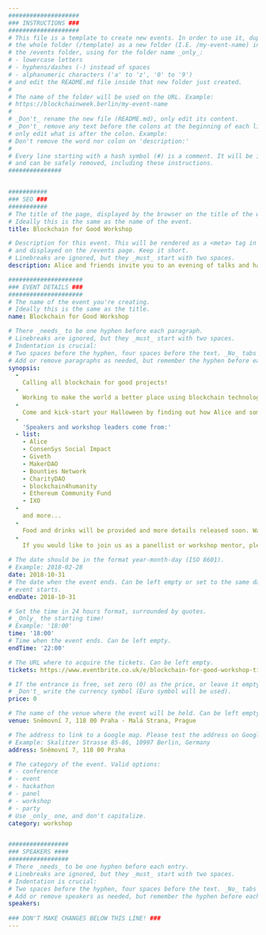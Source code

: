 ```yaml
---
####################
### INSTRUCTIONS ###
####################
# This file is a template to create new events. In order to use it, duplicate
# the whole folder (/template) as a new folder (I.E. /my-event-name) inside of
# the /events folder, using for the folder name _only_:
# - lowercase letters
# - hyphens/dashes (-) instead of spaces
# - alphanumeric characters ('a' to 'z', '0' to '9')
# and edit the README.md file inside that new folder just created.
#
# The name of the folder will be used on the URL. Example:
# https://blockchainweek.berlin/my-event-name
#
# _Don't_ rename the new file (README.md), only edit its content.
# _Don't_ remove any text before the colons at the beginning of each line,
# only edit what is after the colon. Example:
# Don't remove the word nor colon on 'description:'
#
# Every line starting with a hash symbol (#) is a comment. It will be ignored
# and can be safely removed, including these instructions.
###############


###########
### SEO ###
###########
# The title of the page, displayed by the browser on the title of the window.
# Ideally this is the same as the name of the event.
title: Blockchain for Good Workshop

# Description for this event. This will be rendered as a <meta> tag in the HTML,
# and displayed on the /events page. Keep it short.
# Linebreaks are ignored, but they _must_ start with two spaces.
description: Alice and friends invite you to an evening of talks and hands-on workshops to accelerate the adoption of social impact dApps.

#####################
### EVENT DETAILS ###
#####################
# The name of the event you're creating.
# Ideally this is the same as the title.
name: Blockchain for Good Workshop

# There _needs_ to be one hyphen before each paragraph.
# Linebreaks are ignored, but they _must_ start with two spaces.
# Indentation is crucial:
# Two spaces before the hyphen, four spaces before the text. _No_ tabs allowed.
# Add or remove paragraphs as needed, but remember the hyphen before each entry.
synopsis:
  -
    Calling all blockchain for good projects!
  -  
    Working to make the world a better place using blockchain technology? Then this event is for you. All of us in this space are facing similar challenges to improve UX, overcome technical obstacles and raise funds, so let's work on solving them together.
  -  
    Come and kick-start your Halloween by finding out how Alice and some of our friends got their social impact projects into production, and how we're going about scaling them. This will be followed by some hands-on workshops where you can share the challenges you're facing, and collaborate to tackle them together.
  -  
    'Speakers and workshop leaders come from:'
  - list:  
    - Alice
    - ConsenSys Social Impact
    - Giveth
    - MakerDAO
    - Bounties Network
    - CharityDAO
    - blockchain4humanity
    - Ethereum Community Fund
    - IXO
  -  
    and more...
  -  
    Food and drinks will be provided and more details released soon. Watch this space!
  -  
    If you would like to join us as a panellist or workshop mentor, please contact livia@alice.si
    
# The date should be in the format year-month-day (ISO 8601).
# Example: 2018-02-28
date: 2018-10-31
# The date when the event ends. Can be left empty or set to the same day the
# event starts.
endDate: 2018-10-31

# Set the time in 24 hours format, surrounded by quotes.
# _Only_ the starting time!
# Example: '18:00'
time: '18:00'
# Time when the event ends. Can be left empty.
endTime: '22:00'

# The URL where to acquire the tickets. Can be left empty.
tickets: https://www.eventbrite.co.uk/e/blockchain-for-good-workshop-tickets-51087545223

# If the entrance is free, set zero (0) as the price, or leave it empty.
# _Don't_ write the currency symbol (Euro symbol will be used).
price: 0

# The name of the venue where the event will be held. Can be left empty.
venue: Sněmovní 7, 118 00 Praha - Malá Strana, Prague

# The address to link to a Google map. Please test the address on Google Maps.
# Example: Skalitzer Strasse 85-86, 10997 Berlin, Germany
address: Sněmovní 7, 118 00 Praha

# The category of the event. Valid options:
# - conference
# - event
# - hackathon
# - panel
# - workshop
# - party
# Use _only_ one, and don't capitalize.
category: workshop


#################
### SPEAKERS ####
#################
# There _needs_ to be one hyphen before each entry.
# Linebreaks are ignored, but they _must_ start with two spaces.
# Indentation is crucial:
# Two spaces before the hyphen, four spaces before the text. _No_ tabs allowed.
# Add or remove speakers as needed, but remember the hyphen before each entry.
speakers:
 
### DON'T MAKE CHANGES BELOW THIS LINE! ###
---
```

<!-- ### DON'T MAKE CHANGES BELOW THIS LINE! ### -->

<Event-Content/>
